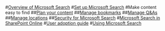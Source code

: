 #[Overview of Microsoft Search](overview-microsoft-search.md)
#[Set up Microsoft Search](setup-microsoft-search.md)
#Make content easy to find
##[Plan your content](plan-your-content.md)
##[Manage bookmarks](manage-bookmarks.md)
##[Manage Q&As](manage-qas.md)
##[Manage locations](manage-locations.md)
##[Security for Microsoft Search](security.md)
#[Microsoft Search in SharePoint Online](get-started-search-in-sharepoint-online.md)
#[User adoption guide](user-adoption-guide.md)
#[Using Microsoft Search](use/about-microsoft-search.md)